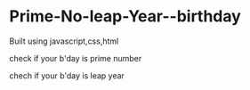 # Prime-No-leap-Year--birthday

Built using javascript,css,html

check if your b'day is prime number

chech if your b'day is leap year
